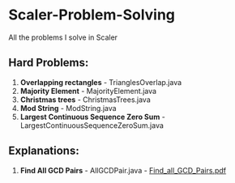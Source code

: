 # Scaler-Problem-Solving
All the problems I solve in Scaler

Hard Problems:
-----------------------

1. **Overlapping rectangles** - TrianglesOverlap.java 
2. **Majority Element** - MajorityElement.java
3. **Christmas trees** - ChristmasTrees.java
4. **Mod String** - ModString.java
5. **Largest Continuous Sequence Zero Sum** - LargestContinuousSequenceZeroSum.java


Explanations:
-------------------------

1. **Find All GCD Pairs** - AllGCDPair.java - [Find_all_GCD_Pairs.pdf](https://github.com/Arindam-Mondal/Scaler-Problem-Solving/files/9333399/Find_all_GCD_Pairs.pdf)
